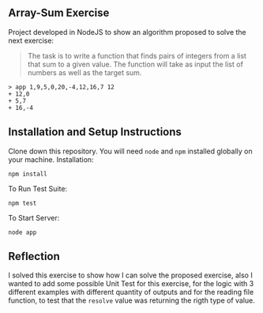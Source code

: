 ## Array-Sum Exercise
Project developed in NodeJS to show an algorithm proposed to solve the next exercise:

>The task is to write a function that finds pairs of integers from a list that
sum to a given value. The function will take as input the list of numbers as
well as the target sum.

```
> app 1,9,5,0,20,-4,12,16,7 12
+ 12,0
+ 5,7
+ 16,-4
```
## Installation and Setup Instructions
Clone down this repository. You will need `node` and `npm` installed globally on your machine.
Installation:

`npm install`

To Run Test Suite:

`npm test`

To Start Server:

`node app`

## Reflection
I solved this exercise to show how I can solve the proposed exercise, also I wanted to add some possible Unit Test for this exercise, for the logic with 3 different examples with different quantity of outputs and for the reading file function, to test that the `resolve` value was returning the rigth type of value.

